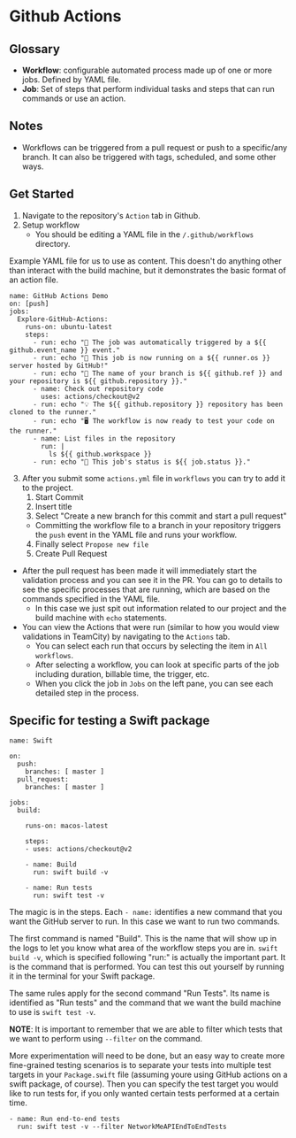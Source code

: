 # Github Actions

## Glossary
* **Workflow**: configurable automated process made up of one or more jobs. Defined by YAML file.
* **Job**: Set of steps that perform individual tasks and steps that can run commands or use an action.

## Notes
* Workflows can be triggered from a pull request or push to a specific/any branch. It can also be triggered with tags, scheduled, and some other ways.

## Get Started
1. Navigate to the repository's `Action` tab in Github.
2. Setup workflow
	* You should be editing a YAML file in the `/.github/workflows` directory.

Example YAML file for us to use as content. This doesn't do anything other than interact with the build machine, but it demonstrates the basic format of an action file.
```
name: GitHub Actions Demo
on: [push]
jobs:
  Explore-GitHub-Actions:
    runs-on: ubuntu-latest
    steps:
      - run: echo "🎉 The job was automatically triggered by a ${{ github.event_name }} event."
      - run: echo "🐧 This job is now running on a ${{ runner.os }} server hosted by GitHub!"
      - run: echo "🔎 The name of your branch is ${{ github.ref }} and your repository is ${{ github.repository }}."
      - name: Check out repository code
        uses: actions/checkout@v2
      - run: echo "💡 The ${{ github.repository }} repository has been cloned to the runner."
      - run: echo "🖥️ The workflow is now ready to test your code on the runner."
      - name: List files in the repository
        run: |
          ls ${{ github.workspace }}
      - run: echo "🍏 This job's status is ${{ job.status }}."
```

3. After you submit some `actions.yml` file in `workflows` you can try to add it to the project. 
	1. Start Commit
	2. Insert title
	3. Select "Create a new branch for this commit and start a pull request"
	* Committing the workflow file to a branch in your repository triggers the `push` event in the YAML file and runs your workflow.
	4. Finally select `Propose new file`
	5. Create Pull Request

* After the pull request has been made it will immediately start the validation process and you can see it in the PR. You can go to details to see the specific processes that are running, which are based on the commands specified in the YAML file. 
	* In this case we just spit out information related to our project and the build machine with `echo` statements.
* You can view the Actions that were run (similar to how you would view validations in TeamCity) by navigating to the `Actions` tab.
	* You can select each run that occurs by selecting the item in `All workflows`. 
	* After selecting a workflow, you can look at specific parts of the job including duration, billable time, the trigger, etc.
	* When you click the job in `Jobs` on the left pane, you can see each detailed step in the process.


## Specific for testing a Swift package
```
name: Swift

on:
  push:
    branches: [ master ]
  pull_request:
    branches: [ master ]

jobs:
  build:

    runs-on: macos-latest

    steps:
    - uses: actions/checkout@v2

    - name: Build
      run: swift build -v

    - name: Run tests
      run: swift test -v

```

The magic is in the steps. Each `- name:` identifies a new command that you want the GitHub server to run. In this case we want to run two commands.

The first command is named "Build". This is the name that will show up in the logs to let you know what area of the workflow steps you are in. `swift build -v`, which is specified following "run:" is actually the important part. It is the command that is performed. You can test this out yourself by running it in the terminal for your Swift package.

The same rules apply for the second command "Run Tests". Its name is identified as "Run tests" and the command that we want the build machine to use is `swift test -v`.

**NOTE**:
It is important to remember that we are able to filter which tests that we want to perform using `--filter` on the command.

More experimentation will need to be done, but an easy way to create more fine-grained testing scenarios is to separate your tests into multiple test targets in your `Package.swift` file (assuming youre using GitHub actions on a swift package, of course). Then you can specify the test target you would like to run tests for, if you only wanted certain tests performed at a certain time.

```
- name: Run end-to-end tests
  run: swift test -v --filter NetworkMeAPIEndToEndTests
```